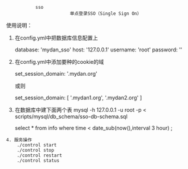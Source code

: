                sso 
                            单点登录SSO（Single Sign On）

使用说明：
   1. 在config.yml中把数据库信息配置上

        database: 'mydan_sso'
        host: '127.0.0.1'
        username: 'root'
        password: ''

   2. 在config.yml中添加要种的cookie的域

      set_session_domain: '.mydan.org'

      或则
 
      set_session_domain: [ '.mydan1.org', '.mydan2.org' ]

   3. 在数据库中建下面两个表
       mysql -h 127.0.0.1 -u root -p < scripts/mysql/db_schema/sso-db-schema.sql
       
       select * from info where time < date_sub(now(),interval 3 hour) ;
   
    4. 服务操作
        ./control start
        ./control stop   
        ./control restart
        ./control status
  
